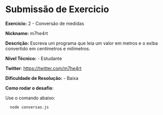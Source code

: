 # Submissão de Exercicio

**Exercicio:** 2 - Conversão de medidas

**Nickname:** m7he4rt

**Descrição:** Escreva um programa que leia um valor em metros e o exiba convertido em centímetros e milímetros.

**Nível Técnico:** - Estudante

**Twitter**: https://twitter.com/m7he4rt

**Dificuldade de Resolução:** - Baixa

**Como rodar o desafio**: 

Use o comando abaixo: 
```bash
  node conversao.js
```